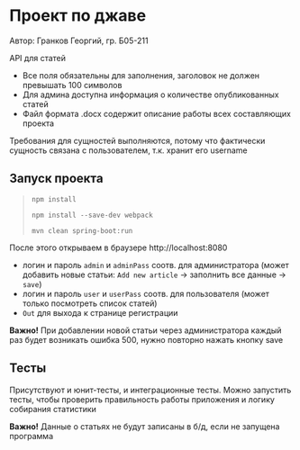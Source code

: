 # Проект по джаве

Автор: Гранков Георгий, гр. Б05-211

API для статей
- Все поля обязательны для заполнения, заголовок не должен превышать 100 символов
- Для админа доступна информация о количестве опубликованных статей
- Файл формата .docx содержит описание работы всех составляющих проекта

Требования для сущностей выполняются, потому что фактически сущность связана с пользователем, т.к. хранит его username

## Запуск проекта

> `npm install`
> 
> `npm install --save-dev webpack`
> 
> `mvn clean spring-boot:run`

После этого открываем в браузере http://localhost:8080
- логин и пароль `admin` и `adminPass` соотв. для администратора (может добавить новые статьи: `Add new article` -> заполнить все данные -> `save`)
- логин и пароль `user` и `userPass` соотв. для пользователя (может только посмотреть список статей)
- `Out` для выхода к странице регистрации

**Важно!** При добавлении новой статьи через администратора каждый раз будет возникать ошибка 500, нужно повторно нажать кнопку save

## Тесты
Присутствуют и юнит-тесты, и интеграционные тесты. 
Можно запустить тесты, чтобы проверить правильность работы приложения и логику собирания статистики

**Важно!** Данные о статьях не будут записаны в б/д, если не запущена программа